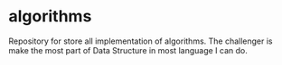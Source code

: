 # algorithms
Repository for store all implementation of algorithms. The challenger is make the most part of Data Structure in most language I can do.
